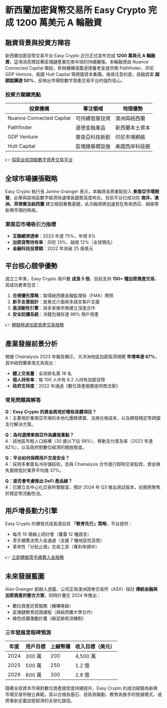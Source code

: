 # 新西蘭加密貨幣交易所 Easy Crypto 完成 1200 萬美元 A 輪融資

## 融資背景與投資方陣容
新西蘭加密貨幣交易平台 Easy Crypto 近日正式宣布完成 **1200 萬美元 A 輪融資**，這項消息標誌著區塊鏈產業在南半球的持續擴張。本輪融資由 Nuance Connected Capital 領投，參與機構涵蓋道德養老金提供商 Pathfinder、印尼 GDP Venture、美國 Hutt Capital 等跨國資本集團。值得注意的是，該融資案 **超額認購達 50%**，反映出市場對數字資產交易平台的強烈信心。

### 投資方關鍵亮點
| 投資機構        | 專注領域              | 地理優勢          |
|-----------------|-----------------------|-------------------|
| Nuance Connected Capital | 可持續發展投資       | 澳洲與紐西蘭      |
| Pathfinder      | 道德金融產品          | 新西蘭本土資本    |
| GDP Venture     | 東南亞科技新創        | 印尼市場網絡      |
| Hutt Capital    | 區塊鏈基礎設施        | 美國西岸科技圈    |

👉 [探索全球頂級數字資產交易平台](https://bit.ly/okx_welcome)

## 全球市場擴張戰略
Easy Crypto 執行長 Janine Grainger 表示，本輪資金將重點投入 **東南亞市場開發**，此舉與該地區數字經濟快速增長趨勢高度吻合。目前平台已成功在 **南非、澳洲、菲律賓及紐西蘭** 建立穩固業務基礎，此次融資將加速其在馬來西亞、越南等新興市場的佈局。

### 東南亞市場吸引力指標
- **互聯網滲透率**：2023 年達 75%，年增 8%
- **加密貨幣持有率**：印尼 13%、越南 12%（全球領先）
- **金融科技投資額**：2022 年突破 25 億美元

## 平台核心競爭優勢
成立三年來，Easy Crypto 用戶數 **成長 5 倍**，目前支持 **150+ 種加密資產交易**，其成功要素包含：
1. **合規優先策略**：取得紐西蘭金融監理局（FMA）牌照
2. **新手友善設計**：直覺式介面與多語言客戶支援
3. **高流動性引擎**：與多家做市商建立深度合作
4. **安全防護系統**：冷錢包儲存達 98% 用戶資產

👉 [體驗極速加密資產交易服務](https://bit.ly/okx_welcome)

## 產業發展前景分析
根據 Chainalysis 2023 年報告顯示，大洋洲地區加密經濟規模 **年增率達 67%**，其中紐西蘭表現尤為突出：
- **鏈上交易量**：全球排名第 18 名
- **個人持有率**：每 100 人中有 6.2 人持有加密貨幣
- **政府支持度**：2022 年通過《數位資產服務提供商法案》

### 常見問題與解答
**Q：Easy Crypto 的資金將用於哪些具體項目？**  
A：主要用於東南亞市場的本地化團隊建置、法規合規成本，以及開發穩定幣跨國支付解決方案。

**Q：為何選擇東南亞作為擴張重點？**  
A：該地區年輕人口結構（30 歲以下佔 58%）、移動支付普及率（2023 年達 82%），以及政府對數位經濟的開放態度。

**Q：平台如何保障用戶交易安全？**  
A：採用多重簽名冷存儲技術，並與 Chainalysis 合作進行即時交易監控，資金損失風險低於業界平均值 37%。

**Q：是否會考慮推出 DeFi 產品線？**  
A：已建立去中心化交易所實驗室，預計 2024 年 Q3 推出測試版本，初期將聚焦於穩定幣流動性池。

## 用戶增長動力引擎
Easy Crypto 的爆發式成長源自其 **「教育先行」策略**，平台提供：
- 每月 15 場線上研討會（覆蓋 12 種語言）
- 零手續費法幣入金通道（支援 7 種地區性貨幣）
- 革命性「分批止損」交易工具（專利申請中）

👉 [立即體驗零手續費入金服務](https://bit.ly/okx_welcome)

## 未來發展藍圖
Alan Grainger 創辦人透露，公司正與澳洲證券交易所（ASX）探討 **傳統金融與加密資產的整合方案**，同時計畫在 2024 年推出：
- 數位資產託管服務（機構等級）
- 區塊鏈教育認證課程（與紐西蘭大學合作）
- 綠色挖礦激勵計畫（碳足跡抵消機制）

### 三年發展里程碑預測
| 年度   | 用戶目標 | 上線幣種 | 收入目標（美元） |  
|--------|----------|----------|------------------|  
| 2024   | 300 萬   | 200      | 4,500 萬         |  
| 2025   | 500 萬   | 250      | 1.2 億           |  
| 2026   | 800 萬   | 300      | 2.8 億           |  

隨著全球資本市場對數位資產接受度持續提升，Easy Crypto 的成功經驗為新興市場交易所樹立典範。其以合規為基石、技術為驅動、教育為推手的發展模式，或將重新定義加密經濟的全球化路徑。